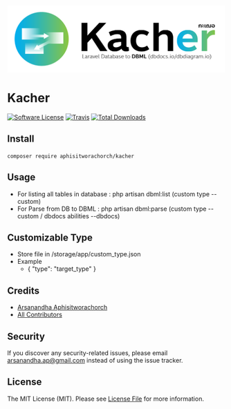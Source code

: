 [![Kacher Logo](kacher-logo.png)]()
# Kacher

[![Software License](https://img.shields.io/badge/license-MIT-brightgreen.svg?style=flat-square)](LICENSE.md)
[![Travis](https://img.shields.io/travis/aphisitworachorch/kacher.svg?style=flat-square)]()
[![Total Downloads](https://img.shields.io/packagist/dt/aphisitworachorch/kacher.svg?style=flat-square)](https://packagist.org/packages/aphisitworachorch/kacher)

## Install
`composer require aphisitworachorch/kacher`

## Usage
- For listing all tables in database : php artisan dbml:list (custom type --custom)
- For Parse from DB to DBML : php artisan dbml:parse (custom type --custom / dbdocs abilities --dbdocs)

## Customizable Type
- Store file in /storage/app/custom_type.json
- Example
  - { "type": "target_type" }

## Credits

- [Arsanandha Aphisitworachorch](https://github.com/aphisitworachorch)
- [All Contributors](https://github.com/aphisitworachorch/kacher/contributors)

## Security
If you discover any security-related issues, please email arsanandha.ap@gmail.com instead of using the issue tracker.

## License
The MIT License (MIT). Please see [License File](/LICENSE.md) for more information.
